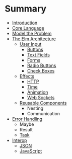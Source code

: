 # Summary

* [Introduction](README.md)
* [Core Language](core_language.md)
* [Model the Problem](model_the_problem.md)
* [The Elm Architecture](architecture/README.md)
   * [User Input](architecture/user_input/README.md)
       * [Buttons](architecture/user_input/buttons.md)
       * [Text Fields](architecture/user_input/text_fields.md)
       * [Forms](architecture/user_input/forms.md)
       * [Radio Buttons](architecture/user_input/radio_buttons.md)
       * [Check Boxes](architecture/user_input/check_boxes.md)
   * [Effects](architecture/effects/README.md)
       * [HTTP](architecture/effects/http.md)
       * [Time](architecture/effects/time.md)
       * [Animation](architecture/effects/animation.md)
       * [Web Sockets](architecture/effects/web_sockets.md)
   * [Reusable Components](architecture/components/README.md)
       * Nesting
       * Communication
* [Error Handling](error_handling/README.md)
   * Maybe
   * Result
   * [Task](error_handling/task.md)
* [Interop](interop.md)
   * [JSON](json.md)
   * [JavaScript](javascript.md)

